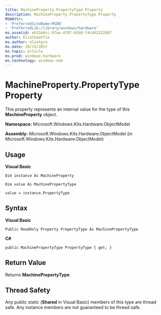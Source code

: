 ```yaml
---
title: MachineProperty.PropertyType Property
description: MachineProperty.PropertyType Property
MSHAttr:
- 'PreferredSiteName:MSDN'
- 'PreferredLib:/library/windows/hardware'
ms.assetid: e633a8cc-97aa-4707-b5b8-f4cd423220b7
author: EliotSeattle
ms.author: eliotgra
ms.date: 10/15/2017
ms.topic: article
ms.prod: windows-hardware
ms.technology: windows-oem
---
```


# MachineProperty.PropertyType Property


This property represents an internal value for the type of this **MachineProperty** object.

**Namespace:** Microsoft.Windows.Kits.Hardware.ObjectModel

**Assembly:** Microsoft.Windows.Kits.Hardware.ObjectModel (in Microsoft.Windows.Kits.Hardware.ObjectModel)

## <span id="Usage"></span><span id="usage"></span><span id="USAGE"></span>Usage


**Visual Basic**

`Dim instance As MachineProperty`

`Dim value As MachinePropertyType`

`value = instance.PropertyType`

## <span id="Syntax"></span><span id="syntax"></span><span id="SYNTAX"></span>Syntax


**Visual Basic**

`Public ReadOnly Property PropertyType As MachinePropertyType`

**C#**

`public MachinePropertyType PropertyType { get; }`

## <span id="Return_Value"></span><span id="return_value"></span><span id="RETURN_VALUE"></span>Return Value


Returns **MachinePropertyType**.

## <span id="Thread_Safety"></span><span id="thread_safety"></span><span id="THREAD_SAFETY"></span>Thread Safety


Any public static (**Shared** in Visual Basic) members of this type are thread safe. Any instance members are not guaranteed to be thread safe.

 

 






